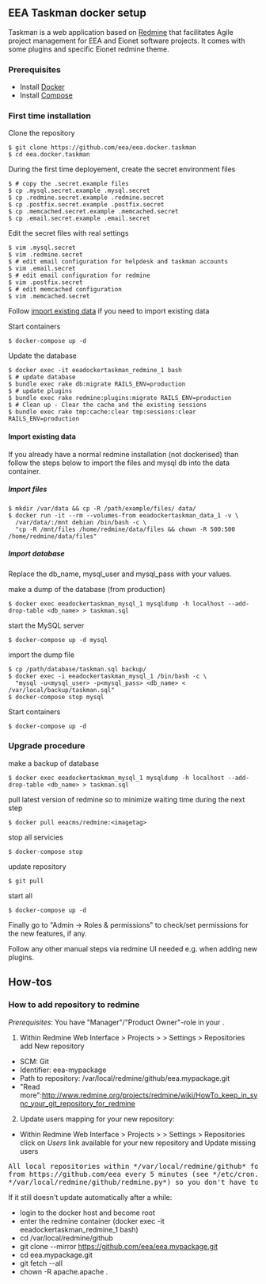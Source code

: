 ## EEA Taskman docker setup
Taskman is a web application based on [Redmine](http://www.redmine.org) that facilitates Agile project management for EEA and Eionet software projects. It comes with some plugins and specific Eionet redmine theme.

### Prerequisites

- Install [Docker](https://docs.docker.com/installation/)
- Install [Compose](https://docs.docker.com/compose/install/)

### First time installation

Clone the repository

    $ git clone https://github.com/eea/eea.docker.taskman
    $ cd eea.docker.taskman

During the first time deployement, create the secret environment files

    $ # copy the .secret.example files
    $ cp .mysql.secret.example .mysql.secret
    $ cp .redmine.secret.example .redmine.secret
    $ cp .postfix.secret.example .postfix.secret
    $ cp .memcached.secret.example .memcached.secret
    $ cp .email.secret.example .email.secret

Edit the secret files with real settings

    $ vim .mysql.secret
    $ vim .redmine.secret
    $ # edit email configuration for helpdesk and taskman accounts
    $ vim .email.secret
    $ # edit email configuration for redmine
    $ vim .postfix.secret
    $ # edit memcached configuration
    $ vim .memcached.secret

Follow [import existing data](#import-existing-data) if you need to import existing data

Start containers

    $ docker-compose up -d

Update the database

    $ docker exec -it eeadockertaskman_redmine_1 bash
    $ # update database
    $ bundle exec rake db:migrate RAILS_ENV=production
    $ # update plugins
    $ bundle exec rake redmine:plugins:migrate RAILS_ENV=production
    $ # Clean up - Clear the cache and the existing sessions
    $ bundle exec rake tmp:cache:clear tmp:sessions:clear RAILS_ENV=production

#### Import existing data

If you already have a normal redmine installation (not dockerised) than follow the steps below to import the files and mysql db into the data container.

##### Import files

    $ mkdir /var/data && cp -R /path/example/files/ data/
    $ docker run -it --rm --volumes-from eeadockertaskman_data_1 -v \
      /var/data/:/mnt debian /bin/bash -c \
      "cp -R /mnt/files /home/redmine/data/files && chown -R 500:500 /home/redmine/data/files"

##### Import database

Replace the db_name, mysql_user and mysql_pass with your values.

make a dump of the database (from production)

    $ docker exec eeadockertaskman_mysql_1 mysqldump -h localhost --add-drop-table <db_name> > taskman.sql

start the MySQL server

    $ docker-compose up -d mysql

import the dump file

    $ cp /path/database/taskman.sql backup/
    $ docker exec -i eeadockertaskman_mysql_1 /bin/bash -c \
      "mysql -u<mysql_user> -p<mysql_pass> <db_name> < /var/local/backup/taskman.sql"
    $ docker-compose stop mysql

Start containers

    $ docker-compose up -d

### Upgrade procedure

make a backup of database

    $ docker exec eeadockertaskman_mysql_1 mysqldump -h localhost --add-drop-table <db_name> > taskman.sql

pull latest version of redmine so to minimize waiting time during the next step

    $ docker pull eeacms/redmine:<imagetag>

stop all servicies

    $ docker-compose stop

update repository

    $ git pull

start all

    $ docker-compose up -d

Finally go to "Admin -> Roles & permissions" to check/set permissions for the new features, if any.

Follow any other manual steps via redmine UI needed e.g. when adding new plugins.

## How-tos
### How to add repository to redmine

*Prerequisites*: You have "Manager"/"Product Owner"-role in your <Project>.

1. Within Redmine Web Interface > Projects > <Project> > Settings > Repositories add New repository

* SCM: Git
* Identifier: eea-mypackage
* Path to repository: /var/local/redmine/github/eea.mypackage.git
* "Read more":http://www.redmine.org/projects/redmine/wiki/HowTo_keep_in_sync_your_git_repository_for_redmine

2. Update users mapping for your new repository:
 
* Within Redmine Web Interface > Projects > <Project> > Settings > Repositories click on *Users* link available for your new repository and Update missing users

<pre>
All local repositories within */var/local/redmine/github* folder are synced automatically
from https://github.com/eea every 5 minutes (see */etc/cron.d/sync_git_repos* and
*/var/local/redmine/github/redmine.py*) so you don't have to add them manually on server side.
</pre>

If it still doesn't update automatically after a while:
* login to the docker host and become root
* enter the redmine container (docker exec -it eeadockertaskman_redmine_1 bash)
* cd /var/local/redmine/github
* git clone --mirror https://github.com/eea/eea.mypackage.git
* cd eea.mypackage.git
* git fetch --all
* chown -R apache.apache .
